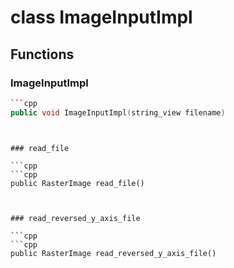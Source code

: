 # class ImageInputImpl


## Functions

### ImageInputImpl

```cpp
```cpp
public void ImageInputImpl(string_view filename)
```
```


### read_file

```cpp
```cpp
public RasterImage read_file()
```
```


### read_reversed_y_axis_file

```cpp
```cpp
public RasterImage read_reversed_y_axis_file()
```
```




